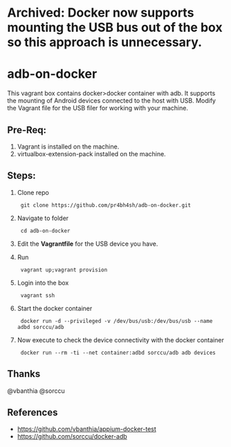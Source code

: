 # Archived: Docker now supports mounting the USB bus out of the box so this approach is unnecessary.

# adb-on-docker
This vagrant box contains docker>docker container with adb. It supports the mounting of Android devices connected to the host with USB. Modify the Vagrant file for the USB filer for working with your machine.

## Pre-Req:
1. Vagrant is installed on the machine.
2. virtualbox-extension-pack installed on the machine.

## Steps:
1. Clone repo 
 
 		git clone https://github.com/pr4bh4sh/adb-on-docker.git
2. Navigate to folder

	    cd adb-on-docker
3. Edit the **Vagrantfile** for the USB device you have.
4. Run 
	    
        vagrant up;vagrant provision
5. Login into the box 
    	
        vagrant ssh
6. Start the docker container 
    	
        docker run -d --privileged -v /dev/bus/usb:/dev/bus/usb --name adbd sorccu/adb
7. Now execute to check the device connectivity with the docker container 
    	
        docker run --rm -ti --net container:adbd sorccu/adb adb devices
    
## Thanks

@vbanthia @sorccu

## References
- https://github.com/vbanthia/appium-docker-test
- https://github.com/sorccu/docker-adb

    
